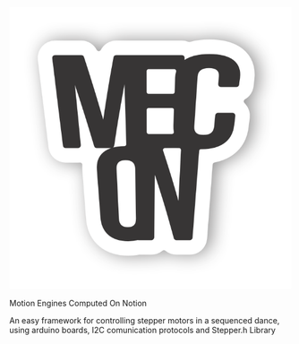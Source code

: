 ![Logo](mecon_logo.png)

Motion
Engines
Computed
On
Notion

An easy framework for controlling stepper motors in a sequenced dance, using arduino boards, I2C comunication protocols and Stepper.h Library
